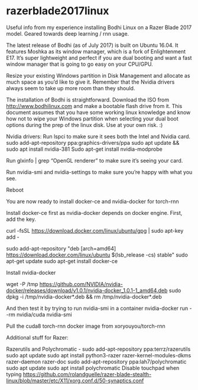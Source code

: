 # razerblade2017linux
Useful info from my experience installing Bodhi Linux on a Razer Blade 2017 model. Geared towards deep learning / rnn usage.

The latest release of Bodhi (as of July 2017) is built on Ubuntu 16.04.  It features Moshka as its window manager, which is a fork of Enlightenment E17.  It’s super lightweight and perfect if you are dual booting and want a fast window manager that is going to go easy on your CPU/GPU. 

Resize your existing Windows partition in Disk Management and allocate as much space as you’d like to give it.  Remember that the Nvidia drivers always seem to take up more room than they should.

The installation of Bodhi is straightforward.  Download the ISO from  http://www.bodhilinux.com and make a bootable flash drive from it.
This document assumes that you have some working linux knowledge and know how not to wipe your Windows partition when selecting your dual boot options during the prep of the linux disk.  Use at your own risk. :)

Nvidia drivers:
Run lspci to make sure it sees both the Intel and Nvidia card.  
sudo add-apt-repository ppa:graphics-drivers/ppa
sudo apt update && sudo apt install nvidia-381
Sudo apt-get install nvidia-modprobe

Run glxinfo | grep “OpenGL renderer” to make sure it’s seeing your card.

Run nvidia-smi and nvidia-settings to make sure you’re happy with what you see.

Reboot 

You are now ready to install docker-ce and nvidia-docker for torch-rnn

Install docker-ce first as nvidia-docker depends on docker engine.  First, add the key.

curl -fsSL https://download.docker.com/linux/ubuntu/gpg | sudo apt-key add -

sudo add-apt-repository    "deb [arch=amd64] https://download.docker.com/linux/ubuntu $(lsb_release -cs) stable"
sudo apt-get update
sudo apt-get install docker-ce

Install nvidia-docker

wget -P /tmp https://github.com/NVIDIA/nvidia-docker/releases/download/v1.0.1/nvidia-docker_1.0.1-1_amd64.deb
sudo dpkg -i /tmp/nvidia-docker*.deb && rm /tmp/nvidia-docker*.deb


And then test it by trying to run nvidia-smi in a container
nvidia-docker run --rm nvidia/cuda nvidia-smi

Pull the cuda8 torch-rnn docker image from xoryouyou/torch-rnn


Additional stuff for Razer:

Razerutils and Polychromatic -
sudo add-apt-repository ppa:terrz/razerutils
sudo apt update
sudo apt install python3-razer razer-kernel-modules-dkms razer-daemon razer-doc
sudo add-apt-repository ppa:lah7/polychromatic
sudo apt update
sudo apt install polychromatic
Disable touchpad when typing 
https://github.com/rolandguelle/razer-blade-stealth-linux/blob/master/etc/X11/xorg.conf.d/50-synaptics.conf

